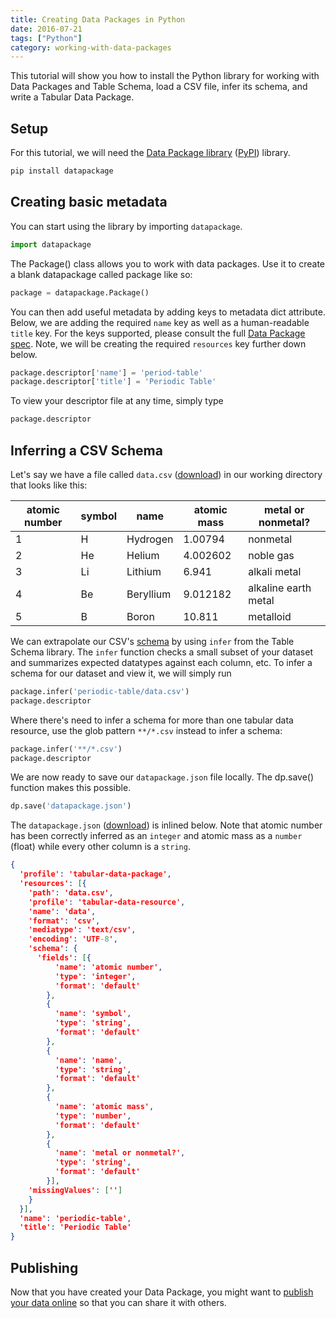```yaml
---
title: Creating Data Packages in Python
date: 2016-07-21
tags: ["Python"]
category: working-with-data-packages
---
```


This tutorial will show you how to install the Python library for working with Data Packages and Table Schema, load a CSV file, infer its schema, and write a Tabular Data Package.

## Setup

For this tutorial, we will need the [Data Package library](https://github.com/frictionlessdata/datapackage-py) ([PyPI](https://pypi.python.org/pypi/datapackage)) library.

```bash
pip install datapackage
```

## Creating basic metadata

You can start using the library by importing `datapackage`.

```python
import datapackage
```

The Package() class allows you to work with data packages. Use it to create a blank datapackage called package like so:

```python
package = datapackage.Package()
```

You can then add useful metadata by adding keys to metadata dict attribute.  Below, we are adding the required `name` key as well as a human-readable `title` key.  For the keys supported, please consult the full [Data Package spec](https://specs.frictionlessdata.io/data-package/#metadata). Note, we will be creating the required `resources` key further down below.

```python
package.descriptor['name'] = 'period-table'
package.descriptor['title'] = 'Periodic Table'
```

To view your descriptor file at any time, simply type

```python
package.descriptor
```

## Inferring a CSV Schema

Let's say we have a file called `data.csv` ([download](https://github.com/frictionlessdata/example-data-packages/blob/master/periodic-table/data.csv)) in our working directory that looks like this:

|  atomic number | symbol | name          | atomic mass             | metal or nonmetal?    |
|----------------|--------|---------------|-------------------------|-----------------------|
|  1             | H      | Hydrogen      | 1.00794                 | nonmetal              |
|  2             | He     | Helium        | 4.002602                | noble gas             |
|  3             | Li     | Lithium       | 6.941                   | alkali metal          |
|  4             | Be     | Beryllium     | 9.012182                | alkaline earth metal  |
|  5             | B      | Boron         | 10.811                  | metalloid             |

We can extrapolate our CSV's [schema](/table-schema/) by using `infer` from the Table Schema library.  The `infer` function checks a small subset of your dataset and summarizes expected datatypes against each column, etc. To infer a schema for our dataset and view it, we will simply run

```python
package.infer('periodic-table/data.csv')
package.descriptor
```

Where there's need to infer a schema for more than one tabular data resource, use the glob pattern `**/*.csv` instead to infer a schema:

```python
package.infer('**/*.csv')
package.descriptor
```

We are now ready to save our `datapackage.json` file locally. The dp.save() function makes this possible.

```python
dp.save('datapackage.json')
```

The `datapackage.json`
([download](https://github.com/frictionlessdata/example-data-packages/blob/master/periodic-table/datapackage.json)) is inlined below.  Note that atomic number has been correctly inferred as an `integer` and atomic mass as a `number` (float) while every other column is a `string`.

```json
{
  'profile': 'tabular-data-package',
  'resources': [{
    'path': 'data.csv',
    'profile': 'tabular-data-resource',
    'name': 'data',
    'format': 'csv',
    'mediatype': 'text/csv',
    'encoding': 'UTF-8',
    'schema': {
      'fields': [{
          'name': 'atomic number',
          'type': 'integer',
          'format': 'default'
        },
        {
          'name': 'symbol',
          'type': 'string',
          'format': 'default'
        },
        {
          'name': 'name',
          'type': 'string',
          'format': 'default'
        },
        {
          'name': 'atomic mass',
          'type': 'number',
          'format': 'default'
        },
        {
          'name': 'metal or nonmetal?',
          'type': 'string',
          'format': 'default'
        }],
    'missingValues': ['']
    }
  }],
  'name': 'periodic-table',
  'title': 'Periodic Table'
}
```

## Publishing

Now that you have created your Data Package, you might want to [publish your data online](/blog/2016/08/29/publish-online/) so that you can share it with others.

